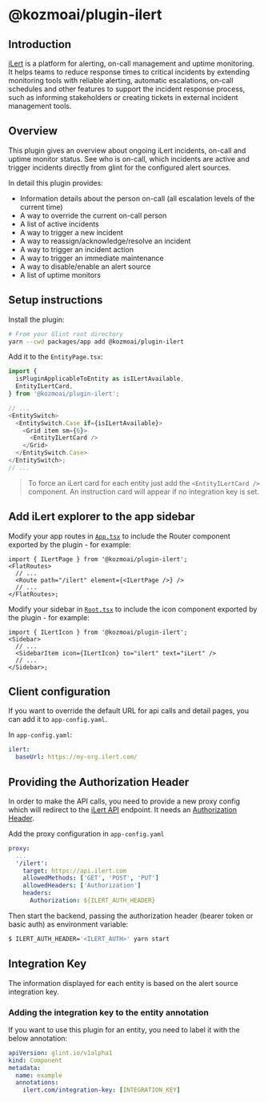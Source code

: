 # @kozmoai/plugin-ilert

## Introduction

[iLert](https://www.ilert.com) is a platform for alerting, on-call management and uptime monitoring. It helps teams to reduce response times to critical incidents by extending monitoring tools with reliable alerting, automatic escalations, on-call schedules and other features to support the incident response process, such as informing stakeholders or creating tickets in external incident management tools.

## Overview

This plugin gives an overview about ongoing iLert incidents, on-call and uptime monitor status.
See who is on-call, which incidents are active and trigger incidents directly from glint for the configured alert sources.

In detail this plugin provides:

- Information details about the person on-call (all escalation levels of the current time)
- A way to override the current on-call person
- A list of active incidents
- A way to trigger a new incident
- A way to reassign/acknowledge/resolve an incident
- A way to trigger an incident action
- A way to trigger an immediate maintenance
- A way to disable/enable an alert source
- A list of uptime monitors

## Setup instructions

Install the plugin:

```bash
# From your Glint root directory
yarn --cwd packages/app add @kozmoai/plugin-ilert
```

Add it to the `EntityPage.tsx`:

```ts
import {
  isPluginApplicableToEntity as isILertAvailable,
  EntityILertCard,
} from '@kozmoai/plugin-ilert';

// ...
<EntitySwitch>
  <EntitySwitch.Case if={isILertAvailable}>
    <Grid item sm={6}>
      <EntityILertCard />
    </Grid>
  </EntitySwitch.Case>
</EntitySwitch>;
// ...
```

> To force an iLert card for each entity just add the `<EntityILertCard />` component. An instruction card will appear if no integration key is set.

## Add iLert explorer to the app sidebar

Modify your app routes in [`App.tsx`](https://github.com/kozmoai/glint/blob/master/packages/app/src/App.tsx) to include the Router component exported by the plugin - for example:

```tsx
import { ILertPage } from '@kozmoai/plugin-ilert';
<FlatRoutes>
  // ...
  <Route path="/ilert" element={<ILertPage />} />
  // ...
</FlatRoutes>;
```

Modify your sidebar in [`Root.tsx`](https://github.com/kozmoai/glint/blob/master/packages/app/src/components/Root/Root.tsx) to include the icon component exported by the plugin - for example:

```tsx
import { ILertIcon } from '@kozmoai/plugin-ilert';
<Sidebar>
  // ...
  <SidebarItem icon={ILertIcon} to="ilert" text="iLert" />
  // ...
</Sidebar>;
```

## Client configuration

If you want to override the default URL for api calls and detail pages, you can add it to `app-config.yaml`.

In `app-config.yaml`:

```yaml
ilert:
  baseUrl: https://my-org.ilert.com/
```

## Providing the Authorization Header

In order to make the API calls, you need to provide a new proxy config which will redirect to the [iLert API](https://api.ilert.com/api-docs/) endpoint. It needs an [Authorization Header](https://api.ilert.com/api-docs/#section/Authentication).

Add the proxy configuration in `app-config.yaml`

```yaml
proxy:
  ...
  '/ilert':
    target: https://api.ilert.com
    allowedMethods: ['GET', 'POST', 'PUT']
    allowedHeaders: ['Authorization']
    headers:
      Authorization: ${ILERT_AUTH_HEADER}
```

Then start the backend, passing the authorization header (bearer token or basic auth) as environment variable:

```bash
$ ILERT_AUTH_HEADER='<ILERT_AUTH>' yarn start
```

## Integration Key

The information displayed for each entity is based on the alert source integration key.

### Adding the integration key to the entity annotation

If you want to use this plugin for an entity, you need to label it with the below annotation:

```yml
apiVersion: glint.io/v1alpha1
kind: Component
metadata:
  name: example
  annotations:
    ilert.com/integration-key: [INTEGRATION_KEY]
```
